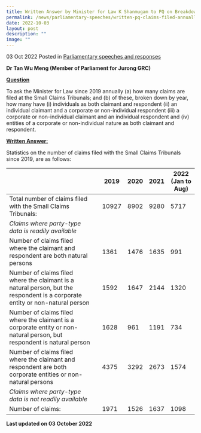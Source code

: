 ```yaml
---
title: Written Answer by Minister for Law K Shanmugam to PQ on Breakdown of Claims Filed Annually at Small Claims Tribunal Since 2019
permalink: /news/parliamentary-speeches/written-pq-claims-filed-annually-small-claims-tribunal-since-2019/
date: 2022-10-03
layout: post
description: ""
image: ""
---
```

03 Oct 2022 Posted in [Parliamentary speeches and responses](/news/parliamentary-speeches)

**Dr Tan Wu Meng (Member of Parliament for Jurong GRC)**

**<b><u>Question</u></b>**

To ask the Minister for Law since 2019 annually (a) how many claims are filed at the Small Claims Tribunals; and (b) of these, broken down by year, how many have (i) individuals as both claimant and respondent (ii) an individual claimant and a corporate or non-individual respondent (iii) a corporate or non-individual claimant and an individual respondent and (iv) entities of a corporate or non-individual nature as both claimant and respondent.

**<b><u>Written Answer:</u></b>** 

Statistics on the number of claims filed with the Small Claims Tribunals since 2019, are as follows:

|                ||2019|2020|2021|2022 (Jan to Aug)|
|----------------|-------------------------------|-----------------------------|-------------------------------|-----------------------------|-------------------------------|
|Total number of claims filed with the Small Claims Tribunals:||10927|8902|9280|5717|
|<i>Claims where party-type data is readily available</i>|
|Number of claims filed where the claimant and respondent are both natural persons||1361|1476|1635|991|
|Number of claims filed where the claimant is a natural person, but the respondent is a corporate entity or non-natural person||1592|1647|2144|1320|
|Number of claims filed where the claimant is a corporate entity or non-natural person, but respondent is natural person||1628|961|1191|734|
|Number of claims filed where the claimant and respondent are both corporate entities or non-natural persons||4375|3292|2673|1574|
|<i>Claims where party-type data is not readily available</i>|
|Number of claims:||1971|1526|1637|1098|

**<p class="right-side-updated">Last updated on 03 October 2022</p>**
